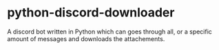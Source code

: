 # python-discord-downloader
A discord bot written in Python which can goes through all, or a specific amount of messages and downloads the attachements.
